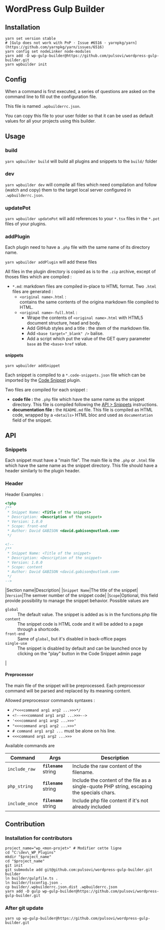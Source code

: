 # WordPress Gulp Builder

## Installation

```
yarn set version stable
# [Gulp does not work with PnP · Issue #6516 · yarnpkg/yarn](https://github.com/yarnpkg/yarn/issues/6516)
yarn config set nodeLinker node-modules
yarn add -D wp-gulp-builder@https://github.com/pulsovi/wordpress-gulp-builder.git
yarn wpbuilder init
```

## Config

When a command is first executed, a series of questions are asked on the command line to fill out the configuration file.

This file is named `.wpbuilderrc.json`.

You can copy this file to your user folder so that it can be used as default values for all your projects using this builder.

## Usage

### build

`yarn wpbuilder build` will build all plugins and snippets to the `build/` folder

### dev

`yarn wpbuilder dev` will compile all files which need compilation and follow (watch and copy) them to the target local server configured in `.wpbuilderrc.json`.

### updatePot

`yarn wpbuilder updatePot` will add references to your `*.tsx` files in the `*.pot` files of your plugins.

### addPlugin

Each plugin need to have a `.php` file with the same name of its directory name.

`yarn wpbuilder addPlugin` will add these files

All files in the plugin directory is copied as is to the `.zip` archive, except of thoses files which are compiled :

- `*.md`: markdown files are compiled in-place to HTML format. Two `.html` files are generated :
    + `<original name>.html` :  
        contains the same contents of the origina markdown file compiled to HTML.
    + `<original name>-full.html` :  
        - Wrape the contents of `<original name>.html` with HTML5 document structure, head and body.
        - Add GitHub styles and a title : the stem of the markdown file.
        - Add `<base target="_blank" />` balise.
        - Add a script which put the value of the GET query parameter `base` as the `<base>` `href` value.

#### snippets

`yarn wpbuilder addSnippet`

Each snippet is compiled to a `*.code-snippets.json` file which can be imported by the [Code Snippet](https://wordpress.org/plugins/code-snippets/) plugin.

Two files are compiled for each snippet :

- **code file :** the `.php` file which have the same name as the snippet directory. This file is compiled following the [API > Snippets](#preprocessor) instructions.
- **documentation file :** the `README.md` file. This file is compiled as HTML code, wrapped by a `<details>` HTML bloc and used as `documentation` field of the snippet.

## API

### Snippets

Each snippet must have a "main file". 
The main file is the `.php` or `.html` file which have the same name as the snippet directory.
This file should have a header similarly to the plugin header.

### Header

Header Examples :

```php
<?php
/**
 * Snippet Name: <Title of the snippet>
 * Description: <Description of the snippet>
 * Version: 1.0.0
 * Scope: front-end
 * Author: David GABISON <david.gabison@outlook.com>
 */
```

```html
<!--
/**
 * Snippet Name: <Title of the snippet>
 * Description: <Description of the snippet>
 * Version: 1.0.0
 * Scope: content
 * Author: David GABISON <david.gabison@outlook.com>
 */
-->
```

|Section name|Description|
|`Snippet Name`|The title of the snippet|
|`Version`|The semver number of the snippet code|
|`Scope`|Optional, this field provide possibility to manage the snippet behavior. Possible values are<dl><dt>`global`</dt><dd>The default value. The snippet is added as is in the functions.php file</dd><dt>`content`</dt><dd>The snippet code is HTML code and it will be added to a page through a shortcode.</dd><dt>`front-end`</dt><dd>Same of `global`, but it's disabled in back-office pages</dd><dt>`single-use`</dt><dd>The snippet is disabled by default and can be launched once by clicking on the "play" button in the Code Snippet admin page</dd></dl>|

#### Preprocessor

The main file of the snippet will be preprocessed. Each preprocessor command will be parsed and replaced by its meaning content.

Allowed preprocessor commands syntaxes : 

- `/*<<<command arg1 arg2 ...>>>*/` 
- `<!--<<<command arg1 arg2 ...>>>-->`
- `'<<<command arg1 arg2 ...>>>'`
- `"<<<command arg1 arg2 ...>>>"`
- `# command arg1 arg2 ...` must be alone on his line.
- `<<<command arg1 arg2 ...>>>`

Available commands are 

|Command|Args|Description|
|-------|----|-----------|
|`include_raw`|**`filename`** string|Include the raw content of the filename.|
|`php_string`|**`filename`** string|Include the content of the file as a single-quote PHP string, escaping the specials chars.|
|`include_once`|**`filename`** string|Include php file content if it's not already included|

## Contribution

### Installation for contributors

```shell
project_name="wp_<mon-projet>" # Modifier cette ligne
cd "C:\dev\_WP_Plugins"
mkdir "$project_name"
cd "$project_name"
git init
git submodule add git@github.com:pulsovi/wordpress-gulp-builder.git builder
ln builder/gulpfile.ts .
ln builder/tsconfig.json .
cp builder/.wpbuilderrc.json.dist .wpbuilderrc.json
yarn add -D gulp wp-gulp-builder@https://github.com/pulsovi/wordpress-gulp-builder.git
```

### After git update

`yarn up wp-gulp-builder@https://github.com/pulsovi/wordpress-gulp-builder.git`
